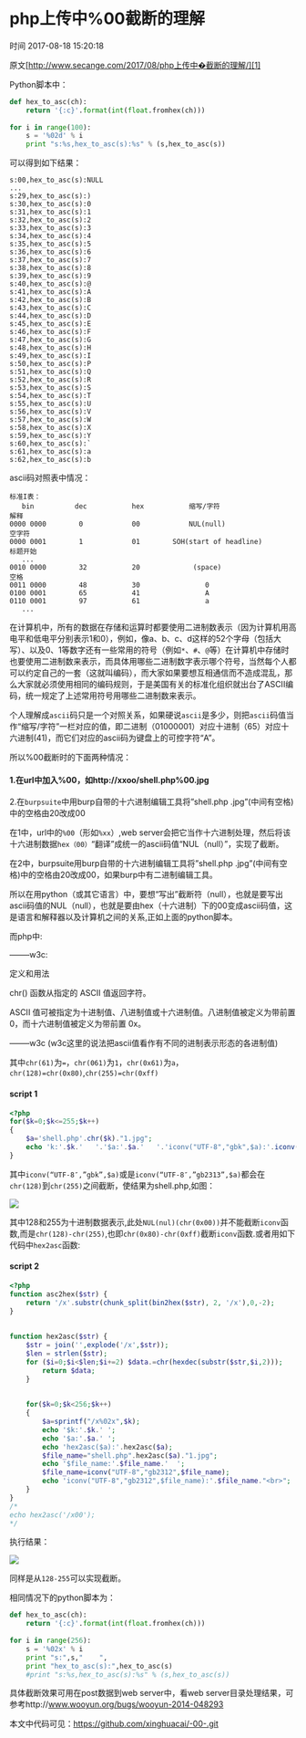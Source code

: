 # php上传中%00截断的理解

 时间 2017-08-18 15:20:18  

原文[http://www.secange.com/2017/08/php上传中�截断的理解/][1]


Python脚本中：

```python
def hex_to_asc(ch):
    return '{:c}'.format(int(float.fromhex(ch)))
 
for i in range(100):
    s = '%02d' % i
    print "s:%s,hex_to_asc(s):%s" % (s,hex_to_asc(s))
```

可以得到如下结果：

    s:00,hex_to_asc(s):NULL
    ...
    s:29,hex_to_asc(s):)
    s:30,hex_to_asc(s):0
    s:31,hex_to_asc(s):1
    s:32,hex_to_asc(s):2
    s:33,hex_to_asc(s):3
    s:34,hex_to_asc(s):4
    s:35,hex_to_asc(s):5
    s:36,hex_to_asc(s):6
    s:37,hex_to_asc(s):7
    s:38,hex_to_asc(s):8
    s:39,hex_to_asc(s):9
    s:40,hex_to_asc(s):@
    s:41,hex_to_asc(s):A
    s:42,hex_to_asc(s):B
    s:43,hex_to_asc(s):C
    s:44,hex_to_asc(s):D
    s:45,hex_to_asc(s):E
    s:46,hex_to_asc(s):F
    s:47,hex_to_asc(s):G
    s:48,hex_to_asc(s):H
    s:49,hex_to_asc(s):I
    s:50,hex_to_asc(s):P
    s:51,hex_to_asc(s):Q
    s:52,hex_to_asc(s):R
    s:53,hex_to_asc(s):S
    s:54,hex_to_asc(s):T
    s:55,hex_to_asc(s):U
    s:56,hex_to_asc(s):V
    s:57,hex_to_asc(s):W
    s:58,hex_to_asc(s):X
    s:59,hex_to_asc(s):Y
    s:60,hex_to_asc(s):`
    s:61,hex_to_asc(s):a
    s:62,hex_to_asc(s):b

ascii码对照表中情况：

    标准I表：
       bin          dec           hex           缩写/字符                     解释
    0000 0000        0            00            NUL(null)                   空字符  
    0000 0001        1            01        SOH(start of headline)         标题开始 
       ...
    0010 0000        32           20             (space)                     空格
    0011 0000        48           30                0    
    0100 0001        65           41                A
    0110 0001        97           61                a
       ...

在计算机中，所有的数据在存储和运算时都要使用二进制数表示（因为计算机用高电平和低电平分别表示1和0），例如，像a、b、c、d这样的52个字母（包括大写）、以及0、1等数字还有一些常用的符号（例如`*`、`#`、`@`等）在计算机中存储时也要使用二进制数来表示，而具体用哪些二进制数字表示哪个符号，当然每个人都可以约定自己的一套（这就叫编码），而大家如果要想互相通信而不造成混乱，那么大家就必须使用相同的编码规则，于是美国有关的标准化组织就出台了ASCII编码，统一规定了上述常用符号用哪些二进制数来表示。

个人理解成`ascii`码只是一个对照关系，如果硬说`ascii`是多少，则把`ascii`码值当作“缩写/字符”一栏对应的值，即二进制（01000001）对应十进制（65）对应十六进制(41)，而它们对应的ascii码为键盘上的可控字符“A”。

所以%00截断时的下面两种情况：

#### 1.在url中加入%00，如http://xxoo/shell.php%00.jpg

2.在`burpsuite`中用burp自带的十六进制编辑工具将”shell.php .jpg”(中间有空格)中的空格由20改成00

在1中，url中的`%00`（形如`%xx`）,web server会把它当作十六进制处理，然后将该十六进制数据`hex（00）`“翻译”成统一的ascii码值“NUL（null）”，实现了截断。

在2中，burpsuite用burp自带的十六进制编辑工具将”shell.php .jpg”(中间有空格)中的空格由20改成00，如果burp中有二进制编辑工具。

所以在用python（或其它语言）中，要想“写出”截断符（null），也就是要写出ascii码值的NUL（null），也就是要由hex（十六进制）下的00变成ascii码值，这是语言和解释器以及计算机之间的关系,正如上面的python脚本。

而php中:

——–w3c:

定义和用法

chr() 函数从指定的 ASCII 值返回字符。

ASCII 值可被指定为十进制值、八进制值或十六进制值。八进制值被定义为带前置 0，而十六进制值被定义为带前置 0x。

——–w3c (w3c这里的说法把ascii值看作有不同的进制表示形态的各进制值)

其中`chr(61)`为`=`，`chr(061)`为`1`，`chr(0x61)`为`a`，`chr(128)=chr(0x80)`,`chr(255)=chr(0xff)`

#### script 1

```php
<?php
for($k=0;$k<=255;$k++)
{
    $a='shell.php'.chr($k)."1.jpg";
    echo 'k:'.$k.'   '.'$a:'.$a.'   '.'iconv("UTF-8","gbk",$a):'.iconv("UTF-8","gbk",$a)."<br>";
}
```

其中`iconv(“UTF-8″,”gbk”,$a)`或是`iconv(“UTF-8″,”gb2313”,$a)`都会在`chr(128)`到`chr(255)`之间截断，使结果为shell.php,如图：

![][4]

其中128和255为十进制数据表示,此处`NUL(nul)(chr(0x00))`并不能截断`iconv`函数,而是`chr(128)-chr(255)`,也即`chr(0x80)-chr(0xff)`截断`iconv`函数.或者用如下代码中`hex2asc`函数:

#### script 2

```php
<?php
function asc2hex($str) {  
    return '/x'.substr(chunk_split(bin2hex($str), 2, '/x'),0,-2);  
}
 
 
function hex2asc($str) {  
    $str = join('',explode('/x',$str));  
    $len = strlen($str);  
    for ($i=0;$i<$len;$i+=2) $data.=chr(hexdec(substr($str,$i,2)));  
        return $data;  
    }  
   
   
    for($k=0;$k<256;$k++)
    {
        $a=sprintf("/x%02x",$k);
        echo '$k:'.$k.' ';
        echo '$a:'.$a.' ';
        echo 'hex2asc($a):'.hex2asc($a);
        $file_name="shell.php".hex2asc($a)."1.jpg";
        echo '$file_name:'.$file_name.'  ';
        $file_name=iconv("UTF-8","gb2312",$file_name);
        echo 'iconv("UTF-8","gb2312",$file_name):'.$file_name."<br>";
    }
}
/*
echo hex2asc('/x00');
*/
```
执行结果：

![][5]

同样是从`128-255`可以实现截断。

相同情况下的python脚本为：

```python
def hex_to_asc(ch):
    return '{:c}'.format(int(float.fromhex(ch)))
 
for i in range(256):
    s = '%02x' % i
    print "s:",s,"    ",
    print "hex_to_asc(s):",hex_to_asc(s)
    #print "s:%s,hex_to_asc(s):%s" % (s,hex_to_asc(s))
```
具体截断效果可用在post数据到web server中，看web server目录处理结果，可参考http://www.wooyun.org/bugs/wooyun-2014-048293

本文中代码可见：https://github.com/xinghuacai/-00-.git


[1]: http://www.secange.com/2017/08/php上传中�截断的理解/
[4]: http://img2.tuicool.com/73Qzmiz.png
[5]: http://img0.tuicool.com/ayYN3qJ.png